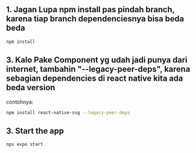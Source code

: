 ## 1. Jagan Lupa npm install pas pindah branch, karena tiap branch dependenciesnya bisa beda beda
   ```bash
   npm install 
   ```

## 3. Kalo Pake Component yg udah jadi punya dari internet, tambahin "--legacy-peer-deps", karena sebagian dependencies di react native kita ada beda version
contohnya: 
   ```bash
   npm install react-native-svg --legacy-peer-deps
   ```

## 3. Start the app

   ```bash
   npx expo start
   ```
